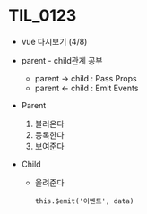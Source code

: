# TIL_0123



- vue 다시보기 (4/8)
- parent - child관계 공부
  - parent -> child : Pass Props
  - parent <- child : Emit Events

- Parent
  1. 불러온다
  2. 등록한다
  3. 보여준다

- Child

  - 올려준다

    `this.$emit('이벤트', data)`